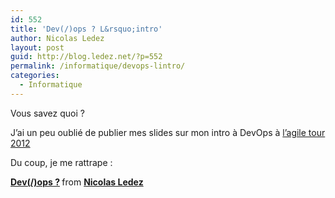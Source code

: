 ```yaml
---
id: 552
title: 'Dev(/)ops ? L&rsquo;intro'
author: Nicolas Ledez
layout: post
guid: http://blog.ledez.net/?p=552
permalink: /informatique/devops-lintro/
categories:
  - Informatique
---
```

Vous savez quoi ?

J&rsquo;ai un peu oublié de publier mes slides sur mon intro à DevOps à [l&rsquo;agile tour 2012][1]

Du coup, je me rattrape :

<div style="margin-bottom:5px">
  <strong> <a href="http://www.slideshare.net/nledez/devops-16813308" title="Dev(/)ops ?" target="_blank">Dev(/)ops ?</a> </strong> from <strong><a href="http://www.slideshare.net/nledez" target="_blank">Nicolas Ledez</a></strong>
</div>

 [1]: http://at2012.agiletour.org/en/rennes.html "agile tour 2012"